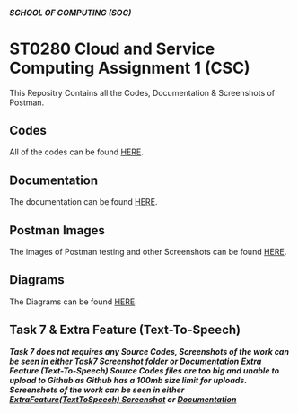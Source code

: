 ##### SCHOOL OF COMPUTING (SOC)

# ST0280 Cloud and Service Computing Assignment 1 (CSC)
This Repositry Contains all the Codes, Documentation & Screenshots of Postman.

## Codes
All of the codes can be found [HERE](https://github.com/edee17/CSC_Assignment_1-v2-/tree/master).

## Documentation
The documentation can be found [HERE](https://github.com/edee17/CSC_Assignment_1-v2-/blob/master/Documentation.pdf).

## Postman Images
The images of Postman testing and other Screenshots can be found [HERE](https://github.com/edee17/CSC_Assignment_1-v2-/tree/master/Screenshots).

## Diagrams
The Diagrams can be found [HERE](https://github.com/edee17/CSC_Assignment_1-v2-/tree/master/Diagrams).

## Task 7 & Extra Feature (Text-To-Speech)
***Task 7 does not requires any Source Codes, Screenshots of the work can be seen in either [Task7 Screenshot](https://github.com/edee17/CSC_Assignment_1-v2-/tree/master/Screenshots/Task7) folder or [Documentation](https://github.com/edee17/CSC_Assignment_1-v2-/blob/master/Documentation.pdf)***
***Extra Feature (Text-To-Speech) Source Codes files are too big and unable to upload to Github as Github has a 100mb size limit for uploads. Screenshots of the work can be seen in either [ExtraFeature(TextToSpeech) Screenshot](https://github.com/edee17/CSC_Assignment_1-v2-/tree/master/Screenshots/ExtraFeature(TextToSpeech)) or [Documentation](https://github.com/edee17/CSC_Assignment_1-v2-/blob/master/Documentation.pdf)***
